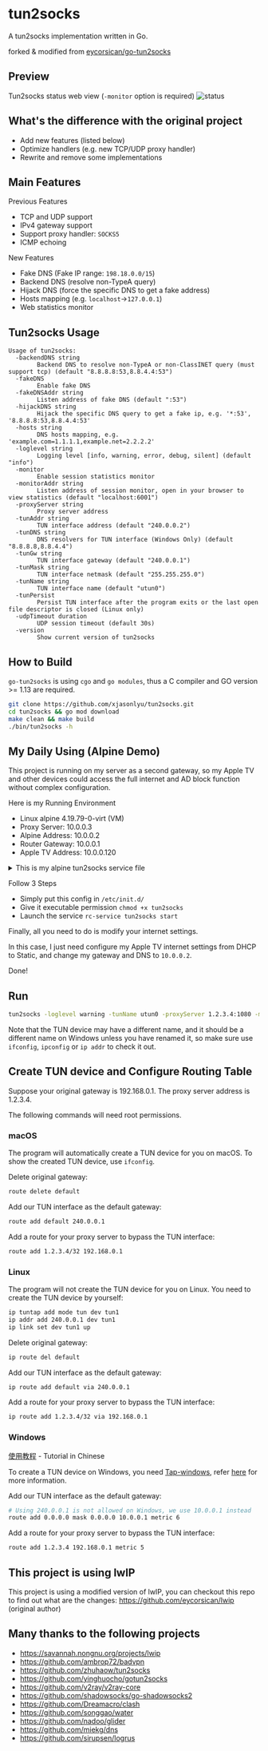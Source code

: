 # tun2socks

A tun2socks implementation written in Go.

forked & modified from [eycorsican/go-tun2socks](https://github.com/eycorsican/go-tun2socks)

## Preview

Tun2socks status web view (`-monitor` option is required)
![status](./screenshot.png)

## What's the difference with the original project

- Add new features (listed below)
- Optimize handlers (e.g. new TCP/UDP proxy handler)
- Rewrite and remove some implementations

## Main Features

Previous Features

- TCP and UDP support
- IPv4 gateway support
- Support proxy handler: `SOCKS5`
- ICMP echoing

New Features

- Fake DNS (Fake IP range: `198.18.0.0/15`)
- Backend DNS (resolve non-TypeA query)
- Hijack DNS (force the specific DNS to get a fake address)
- Hosts mapping (e.g. `localhost`->`127.0.0.1`)
- Web statistics monitor

## Tun2socks Usage

```text
Usage of tun2socks:
  -backendDNS string
        Backend DNS to resolve non-TypeA or non-ClassINET query (must support tcp) (default "8.8.8.8:53,8.8.4.4:53")
  -fakeDNS
        Enable fake DNS
  -fakeDNSAddr string
        Listen address of fake DNS (default ":53")
  -hijackDNS string
        Hijack the specific DNS query to get a fake ip, e.g. '*:53', '8.8.8.8:53,8.8.4.4:53'
  -hosts string
        DNS hosts mapping, e.g. 'example.com=1.1.1.1,example.net=2.2.2.2'
  -loglevel string
        Logging level [info, warning, error, debug, silent] (default "info")
  -monitor
        Enable session statistics monitor
  -monitorAddr string
        Listen address of session monitor, open in your browser to view statistics (default "localhost:6001")
  -proxyServer string
        Proxy server address
  -tunAddr string
        TUN interface address (default "240.0.0.2")
  -tunDNS string
        DNS resolvers for TUN interface (Windows Only) (default "8.8.8.8,8.8.4.4")
  -tunGw string
        TUN interface gateway (default "240.0.0.1")
  -tunMask string
        TUN interface netmask (default "255.255.255.0")
  -tunName string
        TUN interface name (default "utun0")
  -tunPersist
        Persist TUN interface after the program exits or the last open file descriptor is closed (Linux only)
  -udpTimeout duration
        UDP session timeout (default 30s)
  -version
        Show current version of tun2socks
```

## How to Build

`go-tun2socks` is using `cgo` and `go modules`, thus a C compiler and GO version >= 1.13 are required.

```sh
git clone https://github.com/xjasonlyu/tun2socks.git
cd tun2socks && go mod download
make clean && make build
./bin/tun2socks -h
```

## My Daily Using (Alpine Demo)

This project is running on my server as a second gateway, so my Apple TV and other devices could access the full internet and AD block function without complex configuration.

Here is my Running Environment

- Linux alpine 4.19.79-0-virt (VM)
- Proxy Server: 10.0.0.3
- Alpine Address: 10.0.0.2
- Router Gateway: 10.0.0.1
- Apple TV Address: 10.0.0.120

<details>
    <summary>This is my alpine tun2socks service file</summary>

```sh
#!/sbin/openrc-run

### tun2socks options
TUN="utun0"
ETH="eth0"
ETHGW="10.0.0.1"
TUNGW="240.0.0.1"
SOCKS="10.0.0.3:1080"
MONITOR="0.0.0.0:80"
HIJACKDNS=""
BACKENDDNS="1.2.4.8:53,1.1.1.1:53"
HOSTS="localhost=127.0.0.1"
OPTIONS="-loglevel warning -tunName $TUN -proxyServer $SOCKS -monitor -monitorAddr $MONITOR -fakeDNS -hosts $HOSTS -backendDNS $BACKENDDNS"

### openrc options
description="the tun2socks route process"
name=$RC_SVCNAME
pidfile="/var/run/$RC_SVCNAME.pid"
logfile="/var/log/$RC_SVCNAME.log"
command="/usr/local/bin/tun2socks"
command_args=$OPTIONS
command_user="root"
command_background="yes"

depend() {
    #after *
    before chronyd
    after firewall
    use dns
}

_set_dns() {
    option=$1
    case $option in
        0)
        einfo "DNS settings updated"
        [ -f /etc/resolv.conf.copy ] || mv /etc/resolv.conf /etc/resolv.conf.copy
        cat > /etc/resolv.conf << EOF
nameserver $TUNGW
EOF
        ;;
        1)
        einfo "DNS settings restored"
        cp -f /etc/resolv.conf.copy /etc/resolv.conf
        ;;
        *)
        return 0
        ;;
    esac
    eend $?
}

start_pre() {
    if [ "${RC_CMD}" = "restart" ]; then
        ip link delete $TUN 2> /dev/null
    fi

    # enable ip_forward
    einfo $(sysctl -w net.ipv4.ip_forward=1) && eend $?

    # create tun device
    ip tuntap add mode tun dev $TUN
    ip addr add $TUNGW/24 dev $TUN
    ip link set dev $TUN up
    einfo "tun device created: $TUN" && eend $?

    # change default gateway
    ip route del default 2> /dev/null
    ip route add default via $TUNGW dev $TUN

    # add to ip route
    #ip route add 1.1.1.1/32 via $ETHGW

    # DNS settings
    _set_dns 0
}

stop_post() {
    # disable ip_forward
    einfo $(sysctl -w net.ipv4.ip_forward=0) && eend $?

    # delete from ip route
    #ip route del 1.1.1.1/32 via $ETHGW

    # change default gateway
    # ip route del default
    ip route add default via $ETHGW dev $ETH 2> /dev/null

    # delete tun device
    #ip link set dev $TUN down
    #ip addr del $TUNGW/24 dev $TUN
    #ip tuntap del mode tun dev $TUN
    ip link delete $TUN 2> /dev/null
    einfo "tun device deleted: $TUN" && eend $?

    # DNS settings
    _set_dns 1
}

start() {
    ebegin "Starting $RC_SVCNAME"
    start-stop-daemon --start --quiet \
        --background --exec $command \
        --user $command_user \
        --make-pidfile --pidfile $pidfile \
        --stdout $logfile --stderr $logfile \
        -- $command_args
    eend $?
}

stop() {
    if [ "${RC_CMD}" = "restart" ]; then
        _pid=$(pgrep $RC_SVCNAME)
        if [ "$_pid" != "$(cat $pidfile)" ]; then
            echo $_pid > $pidfile
        fi
    fi

    ebegin "Stopping $RC_SVCNAME"
    start-stop-daemon --stop --quiet --exec "$command" \
        --pidfile "$pidfile"
    eend $?

    if [ "$RC_RUNLEVEL" = "shutdown" ]; then
        _pid=$(pgrep $RC_SVCNAME)
        if [ -n $_pid ]; then
            kill -9 $_pid > /dev/null 2>&1
        fi
        rm -rf $pidfile
    fi
}
```

</details>

Follow 3 Steps

- Simply put this config in `/etc/init.d/`
- Give it executable permission `chmod +x tun2socks`
- Launch the service `rc-service tun2socks start`

Finally, all you need to do is modify your internet settings.

In this case, I just need configure my Apple TV internet settings from DHCP to Static, and change my gateway and DNS to `10.0.0.2`.

Done!

## Run

```sh
tun2socks -loglevel warning -tunName utun0 -proxyServer 1.2.3.4:1080 -monitor -monitorAddr 0.0.0.0:80 -fakeDNS -hosts localhost=127.0.0.1 -backendDNS 1.1.1.1:53,8.8.8.8:53
```

Note that the TUN device may have a different name, and it should be a different name on Windows unless you have renamed it, so make sure use `ifconfig`, `ipconfig` or `ip addr` to check it out.

## Create TUN device and Configure Routing Table

Suppose your original gateway is 192.168.0.1. The proxy server address is 1.2.3.4.

The following commands will need root permissions.

### macOS

The program will automatically create a TUN device for you on macOS. To show the created TUN device, use `ifconfig`.

Delete original gateway:

```sh
route delete default
```

Add our TUN interface as the default gateway:

```sh
route add default 240.0.0.1
```

Add a route for your proxy server to bypass the TUN interface:

```sh
route add 1.2.3.4/32 192.168.0.1
```

### Linux

The program will not create the TUN device for you on Linux. You need to create the TUN device by yourself:

```sh
ip tuntap add mode tun dev tun1
ip addr add 240.0.0.1 dev tun1
ip link set dev tun1 up
```

Delete original gateway:

```sh
ip route del default
```

Add our TUN interface as the default gateway:

```sh
ip route add default via 240.0.0.1
```

Add a route for your proxy server to bypass the TUN interface:

```sh
ip route add 1.2.3.4/32 via 192.168.0.1
```

### Windows

[使用教程](https://medium.com/@TachyonDevel/%E6%95%99%E7%A8%8B-%E5%9C%A8-windows-%E4%B8%8A%E4%BD%BF%E7%94%A8-tun2socks-%E8%BF%9B%E8%A1%8C%E5%85%A8%E5%B1%80%E4%BB%A3%E7%90%86-aa51869dd0d) - Tutorial in Chinese

To create a TUN device on Windows, you need [Tap-windows](http://build.openvpn.net/downloads/releases/), refer [here](https://code.google.com/archive/p/badvpn/wikis/tun2socks.wiki) for more information.

Add our TUN interface as the default gateway:

```sh
# Using 240.0.0.1 is not allowed on Windows, we use 10.0.0.1 instead
route add 0.0.0.0 mask 0.0.0.0 10.0.0.1 metric 6
```

Add a route for your proxy server to bypass the TUN interface:

```sh
route add 1.2.3.4 192.168.0.1 metric 5
```

## This project is using lwIP

This project is using a modified version of lwIP, you can checkout this repo to find out what are the changes: https://github.com/eycorsican/lwip (original author)

## Many thanks to the following projects

- https://savannah.nongnu.org/projects/lwip
- https://github.com/ambrop72/badvpn
- https://github.com/zhuhaow/tun2socks
- https://github.com/yinghuocho/gotun2socks
- https://github.com/v2ray/v2ray-core
- https://github.com/shadowsocks/go-shadowsocks2
- https://github.com/Dreamacro/clash
- https://github.com/songgao/water
- https://github.com/nadoo/glider
- https://github.com/miekg/dns
- https://github.com/sirupsen/logrus
